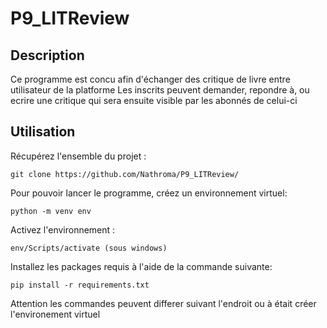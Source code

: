 # P9_LITReview

<h2>Description</h2>
Ce programme est concu afin d'échanger des critique de livre entre utilisateur de la platforme 
Les inscrits peuvent demander, repondre à, ou ecrire une critique qui sera ensuite visible par les abonnés de celui-ci

<h2>Utilisation</h2>

Récupérez l'ensemble du projet :

`git clone https://github.com/Nathroma/P9_LITReview/`

Pour pouvoir lancer le programme, créez un environnement virtuel:

`python -m venv env`

Activez l'environnement :

`env/Scripts/activate (sous windows)`

Installez les packages requis à l'aide de la commande suivante:

`pip install -r requirements.txt`

Attention les commandes peuvent differer suivant l'endroit ou à était créer l'environement virtuel
